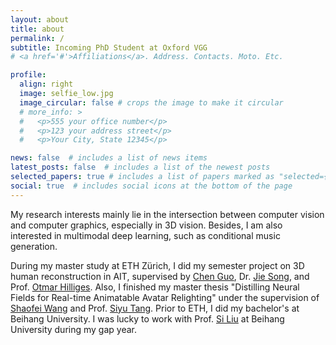```yaml
---
layout: about
title: about
permalink: /
subtitle: Incoming PhD Student at Oxford VGG
# <a href='#'>Affiliations</a>. Address. Contacts. Moto. Etc.

profile:
  align: right
  image: selfie_low.jpg
  image_circular: false # crops the image to make it circular
  # more_info: >
  #   <p>555 your office number</p>
  #   <p>123 your address street</p>
  #   <p>Your City, State 12345</p>

news: false  # includes a list of news items
latest_posts: false  # includes a list of the newest posts
selected_papers: true # includes a list of papers marked as "selected={true}"
social: true  # includes social icons at the bottom of the page
---
```


My research interests mainly lie in the intersection between computer vision and computer graphics, especially in 3D vision. Besides, I am also interested in multimodal deep learning, such as conditional music generation. 

During my master study at ETH Zürich, I did my semester project on 3D human reconstruction in AIT, supervised by [Chen Guo](https://ait.ethz.ch/people/cheguo), Dr. [Jie Song](https://ait.ethz.ch/people/song), and Prof. [Otmar Hilliges](https://ait.ethz.ch/people/hilliges). Also, I finished my master thesis "Distilling Neural Fields for Real-time Animatable Avatar Relighting" under the supervision of [Shaofei Wang](https://taconite.github.io/) and Prof. [Siyu Tang](https://vlg.inf.ethz.ch/team/Prof-Dr-Siyu-Tang.html). Prior to ETH, I did my bachelor's at Beihang University. I was lucky to work with Prof. [Si Liu](https://colalab.net/people) at Beihang University during my gap year.
